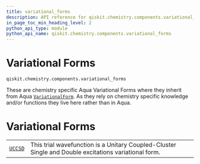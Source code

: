 ```yaml
---
title: variational_forms
description: API reference for qiskit.chemistry.components.variational_forms
in_page_toc_min_heading_level: 2
python_api_type: module
python_api_name: qiskit.chemistry.components.variational_forms
---
```


<span id="module-qiskit.chemistry.components.variational_forms" />

<span id="qiskit-chemistry-components-variational-forms" />

# Variational Forms

<span id="module-qiskit.chemistry.components.variational_forms" />

`qiskit.chemistry.components.variational_forms`

These are chemistry specific Aqua Variational Forms where they inherit from Aqua [`VariationalForm`](qiskit.aqua.components.variational_forms.VariationalForm "qiskit.aqua.components.variational_forms.VariationalForm"). As they rely on chemistry specific knowledge and/or functions they live here rather than in Aqua.

# Variational Forms

|                                                                                                                      |                                                                                                      |
| -------------------------------------------------------------------------------------------------------------------- | ---------------------------------------------------------------------------------------------------- |
| [`UCCSD`](qiskit.chemistry.components.variational_forms.UCCSD "qiskit.chemistry.components.variational_forms.UCCSD") | This trial wavefunction is a Unitary Coupled-Cluster Single and Double excitations variational form. |

